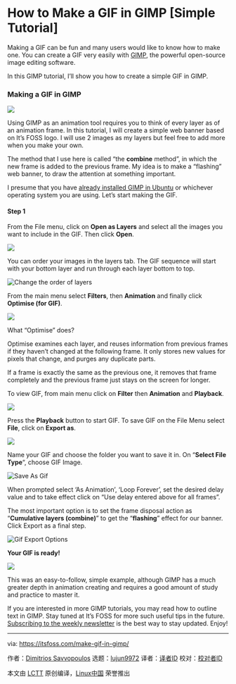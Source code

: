 [#]: collector: (lujun9972)
[#]: translator: ( )
[#]: reviewer: ( )
[#]: publisher: ( )
[#]: url: ( )
[#]: subject: (How to Make a GIF in GIMP [Simple Tutorial])
[#]: via: (https://itsfoss.com/make-gif-in-gimp/)
[#]: author: (Dimitrios Savvopoulos https://itsfoss.com/author/dimitrios/)

How to Make a GIF in GIMP [Simple Tutorial]
======

Making a GIF can be fun and many users would like to know how to make one. You can create a GIF very easily with [GIMP][1], the powerful open-source image editing software.

In this GIMP tutorial, I’ll show you how to create a simple GIF in GIMP.

### Making a GIF in GIMP

![][2]

Using GIMP as an animation tool requires you to think of every layer as of an animation frame. In this tutorial, I will create a simple web banner based on It’s FOSS logo. I will use 2 images as my layers but feel free to add more when you make your own.

The method that I use here is called “the **combine** method”, in which the new frame is added to the previous frame. My idea is to make a “flashing” web banner, to draw the attention at something important.

I presume that you have [already installed GIMP in Ubuntu][3] or whichever operating system you are using. Let’s start making the GIF.

#### Step 1

From the File menu, click on **Open as Layers** and select all the images you want to include in the GIF. Then click **Open**.

![][4]

You can order your images in the layers tab. The GIF sequence will start with your bottom layer and run through each layer bottom to top.

![Change the order of layers][5]

From the main menu select **Filters**, then **Animation** and finally click **Optimise (for GIF)**.

![][6]

What “Optimise” does?

Optimise examines each layer, and reuses information from previous frames if they haven’t changed at the following frame. It only stores new values for pixels that change, and purges any duplicate parts.

If a frame is exactly the same as the previous one, it removes that frame completely and the previous frame just stays on the screen for longer.

To view GIF, from main menu click on **Filter** then **Animation** and **Playback**.

![][7]

Press the **Playback** button to start GIF. To save GIF on the File Menu select **File**, click on **Export as**.

![][8]

Name your GIF and choose the folder you want to save it in. On “**Select File Type**“, choose GIF Image.

![Save As Gif][9]

When prompted select ‘As Animation’, ‘Loop Forever’, set the desired delay value and to take effect click on “Use delay entered above for all frames”.

The most important option is to set the frame disposal action as “**Cumulative layers (combine)**” to get the “**flashing**” effect for our banner. Click Export as a final step.

![Gif Export Options][10]

**Your GIF is ready!**

![][11]

This was an easy-to-follow, simple example, although GIMP has a much greater depth in animation creating and requires a good amount of study and practice to master it.

If you are interested in more GIMP tutorials, you may read how to outline text in GIMP. Stay tuned at It’s FOSS for more such useful tips in the future. [Subscribing to the weekly newsletter][12] is the best way to stay updated. Enjoy!

--------------------------------------------------------------------------------

via: https://itsfoss.com/make-gif-in-gimp/

作者：[Dimitrios Savvopoulos][a]
选题：[lujun9972][b]
译者：[译者ID](https://github.com/译者ID)
校对：[校对者ID](https://github.com/校对者ID)

本文由 [LCTT](https://github.com/LCTT/TranslateProject) 原创编译，[Linux中国](https://linux.cn/) 荣誉推出

[a]: https://itsfoss.com/author/dimitrios/
[b]: https://github.com/lujun9972
[1]: https://www.gimp.org/
[2]: https://i2.wp.com/itsfoss.com/wp-content/uploads/2020/05/create-gif-in-gimp.jpg?ssl=1
[3]: https://itsfoss.com/gimp-2-10-release/
[4]: https://i2.wp.com/itsfoss.com/wp-content/uploads/2020/05/1.-open-as-layers.jpeg?ssl=1
[5]: https://i2.wp.com/itsfoss.com/wp-content/uploads/2020/05/layers-order.jpg?ssl=1
[6]: https://i2.wp.com/itsfoss.com/wp-content/uploads/2020/05/2.-optimize-for-gif-1.png?fit=800%2C647&ssl=1
[7]: https://i2.wp.com/itsfoss.com/wp-content/uploads/2020/05/3.-playback.png?fit=800%2C692&ssl=1
[8]: https://i0.wp.com/itsfoss.com/wp-content/uploads/2020/05/4.-export-as.png?ssl=1
[9]: https://i0.wp.com/itsfoss.com/wp-content/uploads/2020/05/5.-save-as-gif.png?fit=800%2C677&ssl=1
[10]: https://i1.wp.com/itsfoss.com/wp-content/uploads/2020/05/6.-export-options-1.png?ssl=1
[11]: https://i1.wp.com/itsfoss.com/wp-content/uploads/2020/05/its-foss-logo.gif?fit=800%2C417&ssl=1
[12]: https://itsfoss.com/subscribe-to-newsletter/
